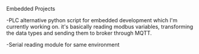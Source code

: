 Embedded Projects




-PLC alternative python script for embedded development which I'm currently working on. it's basically reading modbus variables, transforming the data types and sending them to broker through MQTT.

-Serial reading module for same environment
